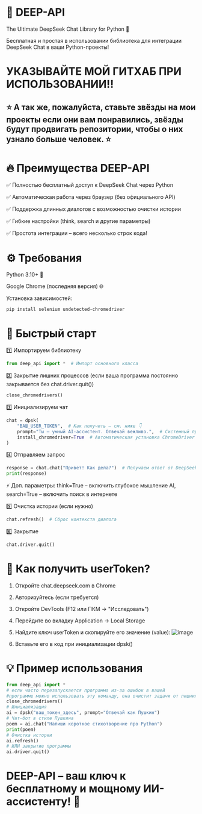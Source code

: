 # 🤖 DEEP-API
The Ultimate DeepSeek Chat Library for Python 🚀

Бесплатная и простая в использовании библиотека для интеграции DeepSeek Chat в ваши Python-проекты!

# УКАЗЫВАЙТЕ МОЙ ГИТХАБ ПРИ ИСПОЛЬЗОВАНИИ!!
## ⭐ А так же, пожалуйста, ставьте звёзды на мои проекты если они вам понравились, звёзды будут продвигать репозитории, чтобы о них узнало больше человек. ⭐


# 🔥 Преимущества DEEP-API
✅ Полностью бесплатный доступ к DeepSeek Chat через Python

✅ Автоматическая работа через браузер (без официального API)

✅ Поддержка длинных диалогов с возможностью очистки истории

✅ Гибкие настройки (think, search и другие параметры)

✅ Простота интеграции – всего несколько строк кода!


# ⚙️ Требования
Python 3.10+ 🐍

Google Chrome (последняя версия) 🌐

Установка зависимостей:

```pip install selenium undetected-chromedriver```


# 🚀 Быстрый старт
1️⃣ Импортируем библиотеку
```python
from deep_api import *  # Импорт основного класса
```

2️⃣ Закрытие лишних процессов (если ваша программа постоянно закрывается без chat.driver.quit())
```python
close_chromedrivers()
```

3️⃣ Инициализируем чат
```python
chat = dpsk(
    "ВАШ_USER_TOKEN",  # Как получить – см. ниже 👇
    prompt="Ты – умный AI-ассистент. Отвечай вежливо.",  # Системный промпт (опционально)
    install_chromedriver=True  # Автоматическая установка ChromeDriver (если не установлен), можно написать путь по которому установится драйвер
)
```

4️⃣ Отправляем запрос
```python
response = chat.chat("Привет! Как дела?")  # Получаем ответ от DeepSeek
print(response)
```

⚡ Доп. параметры: 
think=True – включить глубокое мышление AI, 
search=True – включить поиск в интернете

5️⃣ Очистка истории (если нужно)
```python
chat.refresh()  # Сброс контекста диалога
```

6️⃣ Закрытие
```python
chat.driver.quit()
```


# 🔑 Как получить userToken?
1) Откройте chat.deepseek.com в Chrome
2) Авторизуйтесь (если требуется)
3) Откройте DevTools (F12 или ПКМ → "Исследовать")
4) Перейдите во вкладку Application → Local Storage
5) Найдите ключ userToken и скопируйте его значение (value):
![image](https://github.com/user-attachments/assets/38e79a4a-0cce-4620-bd19-def1dcdda2b4)

6) Вставьте его в код при инициализации dpsk()


# 💡 Пример использования
```python
from deep_api import *
# если часто перезапускается программа из-за ошибок в вашей
#программе можно использовать эту команду, она очистит задачи от лишних процессов
close_chromedrivers()
# Инициализация
ai = dpsk("ваш_токен_здесь", prompt="Отвечай как Пушкин")
# Чат-бот в стиле Пушкина
poem = ai.chat("Напиши короткое стихотворение про Python")
print(poem)
# Очистка истории
ai.refresh()
# ИЛИ закрытие программы
ai.driver.quit()
```


# DEEP-API – ваш ключ к бесплатному и мощному ИИ-ассистенту! 🎉
